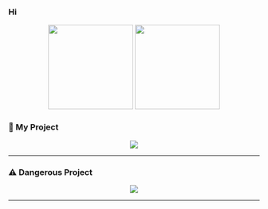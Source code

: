 ### Hi

<p align="center"> <img src="https://github-readme-stats.vercel.app/api?username=Takawell&show_icons=true&theme=synthwave&hide_border=true" height="170"/> <img src="https://github-readme-streak-stats.herokuapp.com/?user=Takawell&theme=synthwave&hide_border=true" height="170"/> </p>

### 🚀 My Project

<p align="center"> <a href="https://github.com/Takawell/Aichiow/"> <img src="https://github-readme-stats.vercel.app/api/pin/?username=Takawell&repo=Aichiow&theme=synthwave" /> </a> </p>

---

### ⚠️ Dangerous Project

<p align="center"> <a href="https://github.com/Takawell/aichan-bot"> <img src="https://github-readme-stats.vercel.app/api/pin/?username=Takawell&repo=aichan-bot&theme=synthwave" /> </a> </p>

---
